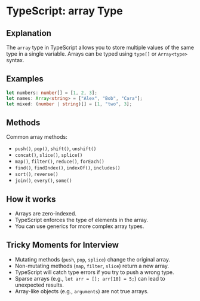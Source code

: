 # TypeScript: array Type

## Explanation

The `array` type in TypeScript allows you to store multiple values of the same type in a single variable. Arrays can be typed using `type[]` or `Array<type>` syntax.

## Examples

```ts
let numbers: number[] = [1, 2, 3];
let names: Array<string> = ["Alex", "Bob", "Cara"];
let mixed: (number | string)[] = [1, "two", 3];
```

## Methods

Common array methods:

- `push()`, `pop()`, `shift()`, `unshift()`
- `concat()`, `slice()`, `splice()`
- `map()`, `filter()`, `reduce()`, `forEach()`
- `find()`, `findIndex()`, `indexOf()`, `includes()`
- `sort()`, `reverse()`
- `join()`, `every()`, `some()`

## How it works

- Arrays are zero-indexed.
- TypeScript enforces the type of elements in the array.
- You can use generics for more complex array types.

## Tricky Moments for Interview

- Mutating methods (`push`, `pop`, `splice`) change the original array.
- Non-mutating methods (`map`, `filter`, `slice`) return a new array.
- TypeScript will catch type errors if you try to push a wrong type.
- Sparse arrays (e.g., `let arr = []; arr[10] = 5;`) can lead to unexpected results.
- Array-like objects (e.g., `arguments`) are not true arrays.
